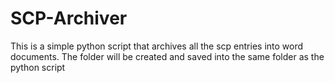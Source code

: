# SCP-Archiver
This is a simple python script that archives all the scp entries into word documents.
The folder will be created and saved into the same folder as the python script
